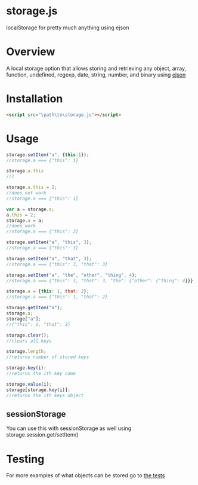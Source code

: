 # storage.js
localStorage for pretty much anything using ejson

# Overview
A local storage option that allows storing and retrieving any object, array, function, undefined, regexp, date, string, number, and binary using [ejson](http://docs.meteor.com/api/ejson.html)

# Installation

```html
<script src="\path\to\storage.js"></script>
```

# Usage

```javascript
storage.setItem("a", {this:1});
//storage.a === {"this": 1}

storage.a.this
//1

storage.a.this = 2;
//does not work
//storage.a === {"this": 1}

var a = storage.a;
a.this = 2;
storage.a = a;
//does work
//storage.a === {"this": 2}

storage.setItem("a", "this", 3);
//storage.a === {"this": 3}

storage.setItem("a", "that", 3);
//storage.a === {"this": 3, "that": 3}

storage.setItem("a", "the", "other", "thing", 4);
//storage.a === {"this": 3, "that": 3, "the": {"other": {"thing": 4}}}

storage.a = {this: 1, that: 2};
//storage.a === {"this": 1, "that": 2}

storage.getItem("a");
storage.a;
storage["a"];
//{"this": 1, "that": 2}

storage.clear();
//clears all keys

storage.length;
//returns number of stored keys

storage.key(i);
//returns the ith key name

storage.value(i);
storage[storage.key(i)];
//returns the ith keys object
```

## sessionStorage

You can use this with sessionStorage as well using storage.session.get/setItem()

# Testing

For more examples of what objects can be stored go to [the tests](https://storage.js.org/test.html)
